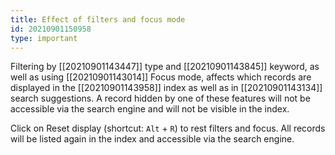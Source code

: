 ```yaml
---
title: Effect of filters and focus mode
id: 20210901150958
type: important
---
```


Filtering by [[20210901143447]] type and [[20210901143845]] keyword, as well as using [[20210901143014]] Focus mode, affects which records are displayed in the [[20210901143958]] index as well as in [[20210901143134]] search suggestions. A record hidden by one of these features will not be accessible via the search engine and will not be visible in the index.

Click on Reset display (shortcut: `Alt` + `R`) to rest filters and focus. All records will be listed again in the index and accessible via the search engine.
